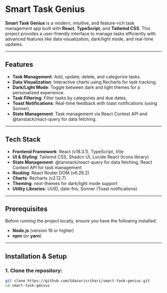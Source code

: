 # Smart Task Genius

**Smart Task Genius** is a modern, intuitive, and feature-rich task management app built with **React**, **TypeScript**, and **Tailwind CSS**. This project provides a user-friendly interface to manage tasks efficiently with advanced features like data visualization, dark/light mode, and real-time updates.

---

## Features
- **Task Management**: Add, update, delete, and categorize tasks.
- **Data Visualization**: Interactive charts using Recharts for task tracking.
- **Dark/Light Mode**: Toggle between dark and light themes for a personalized experience.
- **Task Filtering**: Filter tasks by categories and due dates.
- **Toast Notifications**: Real-time feedback with toast notifications (using Sonner).
- **State Management**: Task management via React Context API and @tanstack/react-query for data fetching.
  
---

## Tech Stack

- **Frontend Framework**: React (v18.3.1), TypeScript, Vite
- **UI & Styling**: Tailwind CSS, Shadcn UI, Lucide React (Icons library)
- **State Management**: @tanstack/react-query for data fetching, React Context API for task management
- **Routing**: React Router DOM (v6.26.2)
- **Charts**: Recharts (v2.12.7)
- **Theming**: next-themes for dark/light mode support
- **Utility Libraries**: UUID, date-fns, Sonner (Toast notifications)

---

## Prerequisites

Before running the project locally, ensure you have the following installed:

- **Node.js** (version 16 or higher)
- **npm** (or **yarn**)

---

## Installation & Setup

### 1. Clone the repository:

```bash
git clone https://github.com/Sdasarisrihari/smart-task-genius.git
cd smart-task-genius


